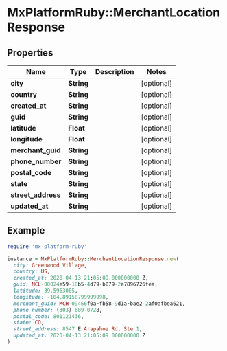 # MxPlatformRuby::MerchantLocationResponse

## Properties

| Name | Type | Description | Notes |
| ---- | ---- | ----------- | ----- |
| **city** | **String** |  | [optional] |
| **country** | **String** |  | [optional] |
| **created_at** | **String** |  | [optional] |
| **guid** | **String** |  | [optional] |
| **latitude** | **Float** |  | [optional] |
| **longitude** | **Float** |  | [optional] |
| **merchant_guid** | **String** |  | [optional] |
| **phone_number** | **String** |  | [optional] |
| **postal_code** | **String** |  | [optional] |
| **state** | **String** |  | [optional] |
| **street_address** | **String** |  | [optional] |
| **updated_at** | **String** |  | [optional] |

## Example

```ruby
require 'mx-platform-ruby'

instance = MxPlatformRuby::MerchantLocationResponse.new(
  city: Greenwood Village,
  country: US,
  created_at: 2020-04-13 21:05:09.000000000 Z,
  guid: MCL-00024e59-18b5-4d79-b879-2a7896726fea,
  latitude: 39.5963005,
  longitude: -104.89158799999998,
  merchant_guid: MCH-09466f0a-fb58-9d1a-bae2-2af0afbea621,
  phone_number: (303) 689-0728,
  postal_code: 801121436,
  state: CO,
  street_address: 8547 E Arapahoe Rd, Ste 1,
  updated_at: 2020-04-13 21:05:09.000000000 Z
)
```

